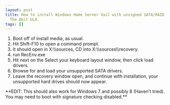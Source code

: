 ```yaml
---
layout: post
title: How to install Windows Home Server Vail with unsigned SATA/RAID drivers, or
  The Abit UL8.
tags: []
---
```


<ol>
<li>
Boot off of install media, as usual.

</li>
<li>
Hit Shift-F10 to open a command prompt.

</li>
<li>
It should open in X:\\sources, CD into X:\\sources\\recovery.

</li>
<li>
run RecEnv.exe

</li>
<li>
Hit next on the Select your keyboard layout window, then click load
drivers.

</li>
<li>
Browse for and load your unsupported SATA drivers.

</li>
<li>
Leave the recovery window open, and continue with installation, your
unsupported hard drives should now appear.

</li>
</ol>
**EDIT: This should also work for Windows 7 and possibly 8 (Haven’t
tried). You may need to boot with signature checking disabled.**
